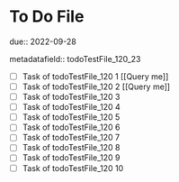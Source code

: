 # To Do File

due:: 2022-09-28

metadatafield:: todoTestFile_120_23

- [ ] Task of todoTestFile_120 1 [[Query me]]
- [ ] Task of todoTestFile_120 2 [[Query me]]
- [ ] Task of todoTestFile_120 3
- [ ] Task of todoTestFile_120 4
- [ ] Task of todoTestFile_120 5
- [ ] Task of todoTestFile_120 6
- [ ] Task of todoTestFile_120 7
- [ ] Task of todoTestFile_120 8
- [ ] Task of todoTestFile_120 9
- [ ] Task of todoTestFile_120 10